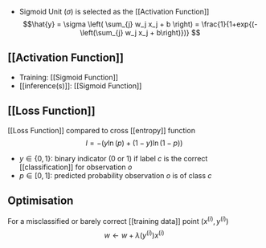 - Sigmoid Unit ($\sigma$) is selected as the [[Activation Function]]
$$\hat{y} = \sigma \left( \sum_{j} w_j x_j + b \right)
= \frac{1}{1+exp{(-\left(\sum_{j} w_j x_j + b\right)})}
$$
## [[Activation Function]] 
- Training: [[Sigmoid Function]]
- [[inference(s)]]: [[Sigmoid Function]]
## [[Loss Function]]
[[Loss Function]] compared to cross [[entropy]] function
$$l = -(y \ln(p) + (1 - y) \ln(1 - p))$$
- $y\in \{0,1\}$: binary indicator (0 or 1) if label $c$ is the correct [[classification]] for observation $o$
- $p \in [0,1]$: predicted probability observation $o$ is of class $c$ 
## Optimisation
For a misclassified or barely correct [[training data]] point ($x^{(i)},y^{(i)}$)
$$w\leftarrow w + \lambda ( y^{(i)} )x^{(i)}$$